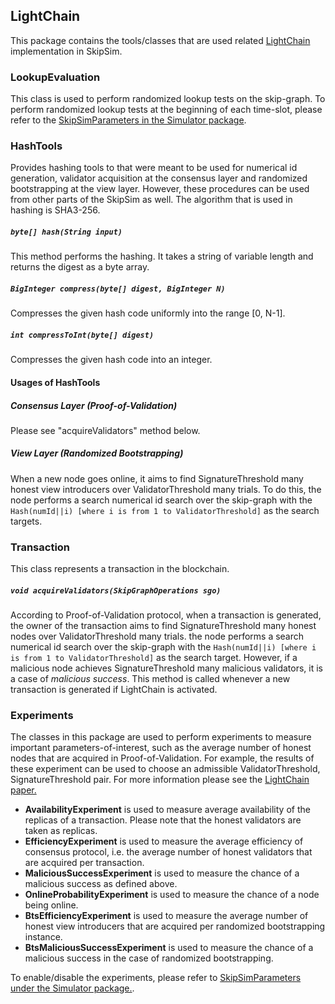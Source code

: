 ## LightChain
This package contains the tools/classes that are used related [LightChain](#) implementation in SkipSim.
### LookupEvaluation
This class is used to perform randomized lookup tests on the skip-graph. To perform randomized lookup tests at the beginning of
each time-slot, please refer to the [SkipSimParameters in the Simulator package](https://github.com/yhassanzadeh13/SkipSimWS/tree/Utkan-LightChain/src/main/java/Simulator).

### HashTools
Provides hashing tools to that were meant to be used for numerical id generation, validator acquisition at the consensus layer and randomized bootstrapping at the view layer.
However, these procedures can be used from other parts of the SkipSim as well. 
The algorithm that is used in hashing is SHA3-256.

##### `byte[] hash(String input)`
This method performs the hashing. It takes a string of variable length and returns the digest as a byte array.
##### `BigInteger compress(byte[] digest, BigInteger N)`
Compresses the given hash code uniformly into the range [0, N-1].
##### `int compressToInt(byte[] digest)`
Compresses the given hash code into an integer.
#### Usages of HashTools
##### Consensus Layer (Proof-of-Validation)
Please see "acquireValidators" method below.

##### View Layer (Randomized Bootstrapping)

When a new node goes online, it aims to find SignatureThreshold many honest view introducers over ValidatorThreshold many trials.
To do this, the node performs a search numerical id search over the skip-graph with the `Hash(numId||i) [where i is from 1 to ValidatorThreshold]` as the search targets.

### Transaction
This class represents a transaction in the blockchain. 
##### `void acquireValidators(SkipGraphOperations sgo)`
According to Proof-of-Validation protocol, when a transaction is generated, the owner of the transaction aims to find SignatureThreshold many 
honest nodes over ValidatorThreshold many trials. 
the node performs a search numerical id search over the skip-graph with the 
`Hash(numId||i) [where i is from 1 to ValidatorThreshold]` as the search target.
However, if a malicious node achieves SignatureThreshold many malicious validators, it is a
case of *malicious success*.
This method is called whenever a new transaction is generated if LightChain is activated.

### Experiments
The classes in this package are used to perform experiments to measure important parameters-of-interest, such as the average
number of honest nodes that are acquired in Proof-of-Validation. 
For example, the results of these experiment can be used to choose an admissible ValidatorThreshold, SignatureThreshold pair.
For more information please see the [LightChain paper.](#)
* **AvailabilityExperiment** is used to measure average availability of the replicas of a transaction. Please note that the honest validators
are taken as replicas.
* **EfficiencyExperiment** is used to measure the average efficiency of consensus protocol, i.e. the average number of honest validators that are acquired per transaction.
* **MaliciousSuccessExperiment** is used to measure the chance of a malicious success as defined above.
* **OnlineProbabilityExperiment** is used to measure the chance of a node being online.
* **BtsEfficiencyExperiment** is used to measure the average number of honest view introducers that are acquired per randomized bootstrapping instance.
* **BtsMaliciousSuccessExperiment** is used to measure the chance of a malicious success in the case of randomized bootstrapping.

To enable/disable the experiments, please refer to [SkipSimParameters under the Simulator package.](#).